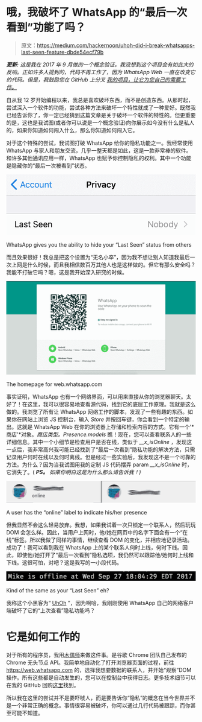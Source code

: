# 哦，我破坏了 WhatsApp 的“最后一次看到”功能了吗？

> 原文：<https://medium.com/hackernoon/uhoh-did-i-break-whatsapps-last-seen-feature-dbde54ecf79b>

***更新:*** *这是我在 2017 年 9 月做的一个概念验证。我没想到这个项目会有如此大的反响。正如许多人提到的，代码不再工作了，因为 WhatsApp Web 一直在改变它的代码。但是，我鼓励您在 GitHub* *上分叉* [*我的项目，让它为您自己的需要工作。*](https://github.com/mnafees/UhOh)

自从我 12 岁开始编程以来，我总是喜欢破坏东西，而不是创造东西。从那时起，尝试深入一个软件的功能，尝试各种方法来破坏一个特性就成了一种爱好。既然我已经告诉你了，你一定已经猜到这篇文章是关于破坏一个软件的特性的。但更重要的是，这也是我试图(或者你可以说是一个概念验证)向你展示如今没有什么是私人的，如果你知道如何闯入什么，那么你知道如何闯入它。

对于这个特殊的尝试，我试图打破 WhatsApp 给你的隐私功能之一。我经常使用 WhatsApp 与家人和朋友交流，几乎一整天都是如此，这是一款非常棒的软件。和许多其他通讯应用一样，WhatsApp 也赋予你控制隐私的权利。其中一个功能是隐藏你的“最后一次被看到”状态。

![](img/d76dba5ce1d88eead76be00f2dfdf0a1.png)

WhatsApp gives you the ability to hide your “Last Seen” status from others

而且效果很好！我总是把这个设置为“无名小卒”，因为我不想让别人知道我最后一次上网是什么时候，而且我相信数百万其他人也是这样做的。但它有那么安全吗？我能不打破它吗？嗯，这是我开始深入研究的时候。

![](img/e0a57b3d7db895493a19c3c765deef10.png)

The homepage for web.whatsapp.com

事实证明，WhatsApp 也有一个网络界面，可以用来直接从你的浏览器聊天。太好了！在这里，我可以很容易地查看源代码，找到它的底层工作原理。我就是这么做的。我浏览了所有让 WhatsApp 网络工作的脚本，发现了一些有趣的东西。如果你在网站上浏览 JS 控制台，输入 *Store* 并按回车键，你会看到一个特定的输出。这就是 WhatsApp Web 在你的浏览器上存储和检索内容的方式。它有一个'*商店'*对象。*商店类型。Presence.models* 瞧！现在，您可以查看联系人的一些详细信息。其中一个小细节是检查用户是否在线，类似于 *__x_isOnline* ，发现这一点后，我非常高兴我可能已经找到了“最后一次看到”隐私功能的解决方法，只需记录用户何时在线以及何时离线。但是经过一些实验后，我发现这不是一个可靠的方法。为什么？因为当我试图用我的定制 JS 代码摆弄 param *__x_isOnline* 时，它消失了。( ***PS。*** *如果你明白这是为什么那么请告诉我！)*

![](img/3a69212c25b54921b6953b41db2ba1ca.png)

A user has the “online” label to indicate his/her presence

但我显然不会这么轻易放弃。我想，如果我试着一次只锁定一个联系人，然后玩玩 DOM 会怎么样。因此，当用户上网时，他/她在网页中的名字下面会有一个“在线”标签。所以我做了同样的事情，继续查看 DOM 的变化，并相应地记录活动。成功了！我可以看到我在 WhatsApp 上的某个联系人何时上线，何时下线。因此，即使他/她打开了“最后一次看到”隐私选项，我仍然可以跟踪他/她何时上线和下线。这很可怕，对吧？这是我写的一小段代码。

![](img/2eb43580c8541747f0b9b053cd77c40c.png)

Kind of the same as your “Last Seen” eh?

我称这个小黑客为“ [UhOh](https://github.com/mnafees/UhOh) ”，因为啊哈，我刚刚使用 WhatsApp 自己的网络客户端破坏了它的“上次查看”隐私功能吗？

# 它是如何工作的

对于所有的程序员，我用[木偶师](https://github.com/GoogleChrome/puppeteer)来做这件事。是谷歌 Chrome 团队自己发布的 Chrome 无头节点 API。我简单地自动化了打开浏览器页面的过程，前往 https://web.whatsapp.com 的，选择我想要数据的联系人，并开始“观察”DOM 操作。所有这些都是自动发生的，您可以在控制台中获得日志。更多技术细节可以在我的 GitHub 回购[这里](https://github.com/mnafees/UhOh/blob/master/README.md)找到。

所以我在这里的尝试并不是要吓唬人，而是要告诉你“隐私”的概念在当今世界并不是一个非常正确的概念。事情很容易被破坏，你可以通过几行代码被跟踪，而你甚至可能不知道。